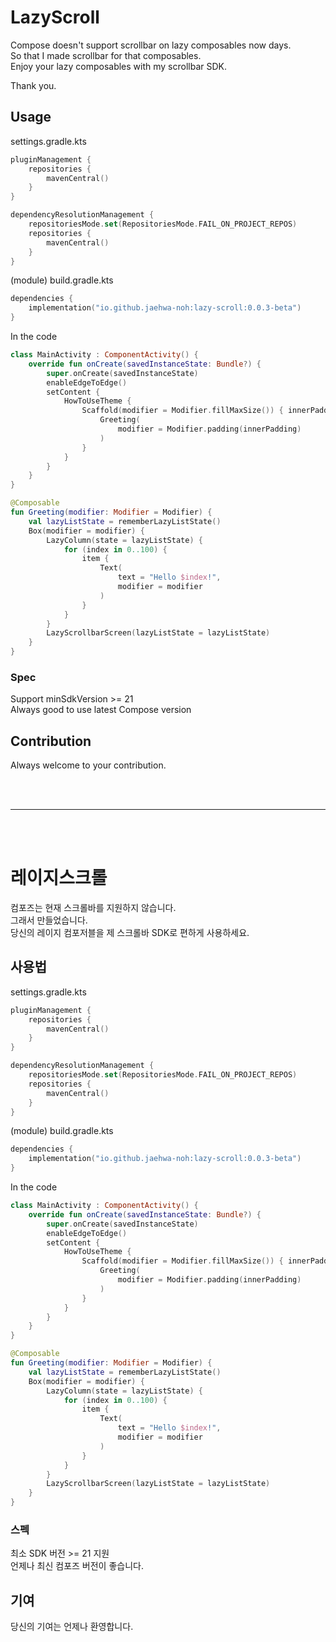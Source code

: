 # LazyScroll
Compose doesn't support scrollbar on lazy composables now days.   
So that I made scrollbar for that composables.   
Enjoy your lazy composables with my scrollbar SDK.

Thank you.

## Usage
settings.gradle.kts
```kotlin dsl
pluginManagement {
    repositories {
        mavenCentral()
    }
}

dependencyResolutionManagement {
    repositoriesMode.set(RepositoriesMode.FAIL_ON_PROJECT_REPOS)
    repositories {
        mavenCentral()
    }
}
```

(module) build.gradle.kts
```kotlin dsl
dependencies {
    implementation("io.github.jaehwa-noh:lazy-scroll:0.0.3-beta")
}
```

In the code
```kotlin
class MainActivity : ComponentActivity() {
    override fun onCreate(savedInstanceState: Bundle?) {
        super.onCreate(savedInstanceState)
        enableEdgeToEdge()
        setContent {
            HowToUseTheme {
                Scaffold(modifier = Modifier.fillMaxSize()) { innerPadding ->
                    Greeting(
                        modifier = Modifier.padding(innerPadding)
                    )
                }
            }
        }
    }
}

@Composable
fun Greeting(modifier: Modifier = Modifier) {
    val lazyListState = rememberLazyListState()
    Box(modifier = modifier) {
        LazyColumn(state = lazyListState) { 
            for (index in 0..100) {
                item {
                    Text(
                        text = "Hello $index!",
                        modifier = modifier
                    )
                }
            }
        }
        LazyScrollbarScreen(lazyListState = lazyListState)
    }
}
```

### Spec
Support minSdkVersion >= 21  
Always good to use latest Compose version



## Contribution
Always welcome to your contribution.

<br/>
<br/>

___

<br/>
<br/>

# 레이지스크롤
컴포즈는 현재 스크롤바를 지원하지 않습니다.   
그래서 만들었습니다.   
당신의 레이지 컴포저블을 제 스크롤바 SDK로 편하게 사용하세요.

## 사용법
settings.gradle.kts
```kotlin dsl
pluginManagement {
    repositories {
        mavenCentral()
    }
}

dependencyResolutionManagement {
    repositoriesMode.set(RepositoriesMode.FAIL_ON_PROJECT_REPOS)
    repositories {
        mavenCentral()
    }
}
```

(module) build.gradle.kts
```kotlin dsl
dependencies {
    implementation("io.github.jaehwa-noh:lazy-scroll:0.0.3-beta")
}
```

In the code
```kotlin
class MainActivity : ComponentActivity() {
    override fun onCreate(savedInstanceState: Bundle?) {
        super.onCreate(savedInstanceState)
        enableEdgeToEdge()
        setContent {
            HowToUseTheme {
                Scaffold(modifier = Modifier.fillMaxSize()) { innerPadding ->
                    Greeting(
                        modifier = Modifier.padding(innerPadding)
                    )
                }
            }
        }
    }
}

@Composable
fun Greeting(modifier: Modifier = Modifier) {
    val lazyListState = rememberLazyListState()
    Box(modifier = modifier) {
        LazyColumn(state = lazyListState) { 
            for (index in 0..100) {
                item {
                    Text(
                        text = "Hello $index!",
                        modifier = modifier
                    )
                }
            }
        }
        LazyScrollbarScreen(lazyListState = lazyListState)
    }
}
```

### 스펙
최소 SDK 버전 >= 21 지원  
언제나 최신 컴포즈 버전이 좋습니다.


## 기여
당신의 기여는 언제나 환영합니다.
